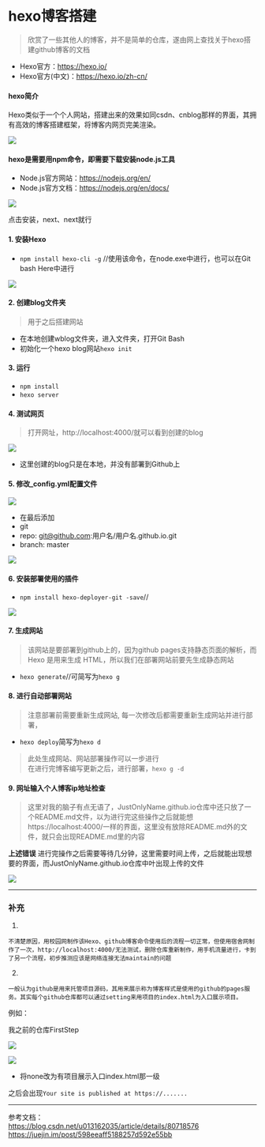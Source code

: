# hexo博客搭建

> 欣赏了一些其他人的博客，并不是简单的仓库，遂由网上查找关于hexo搭建github博客的文档

- Hexo官方：https://hexo.io/ 
- Hexo官方(中文)：https://hexo.io/zh-cn/ 

#### hexo简介

Hexo类似于一个个人网站，搭建出来的效果如同csdn、cnblog那样的界面，其拥有高效的博客搭建框架，将博客内网页完美渲染。

![](https://i.imgur.com/9p1LvwD.png)

#### hexo是需要用npm命令，即需要下载安装node.js工具

- Node.js官方网站：https://nodejs.org/en/ 
- Node.js官方文档：https://nodejs.org/en/docs/ 

![](https://i.imgur.com/UNVcYq4.png)

点击安装，next、next就行

#### 1. 安装Hexo

- `npm install hexo-cli -g` //使用该命令，在node.exe中进行，也可以在Git bash Here中进行

![](https://i.imgur.com/k02GfNZ.png)

#### 2. 创建blog文件夹
> 用于之后搭建网站

- 在本地创建wblog文件夹，进入文件夹，打开Git Bash
- 初始化一个hexo blog网站`hexo init`

#### 3. 运行

- `npm install`
- `hexo server`

#### 4. 测试网页

> 打开网址，http://localhost:4000/就可以看到创建的blog

![](https://i.imgur.com/x9RpLHe.png)

- 这里创建的blog只是在本地，并没有部署到Github上

#### 5. 修改_config.yml配置文件

![](https://i.imgur.com/kw3SxKR.png)

- 在最后添加
- git 
- repo: git@github.com:用户名/用户名.github.io.git
- branch: master

![](https://i.imgur.com/vBsWUcr.png)

#### 6. 安装部署使用的插件

- `npm install hexo-deployer-git -save`//

![](https://i.imgur.com/Vd17UWC.png)

#### 7. 生成网站
> 该网站是要部署到github上的，因为github pages支持静态页面的解析，而Hexo 是用来生成 HTML，所以我们在部署网站前要先生成静态网站

- `hexo generate`//可简写为`hexo g`

#### 8. 进行自动部署网站
> 注意部署前需要重新生成网站, 每一次修改后都需要重新生成网站并进行部署，

- `hexo deploy`简写为`hexo d`

> 此处生成网站、网站部署操作可以一步进行  
> 在进行完博客编写更新之后，进行部署，`hexo g -d`


#### 9. 网址输入个人博客ip地址检查
> 这里对我的脑子有点无语了，JustOnlyName.github.io仓库中还只放了一个README.md文件，以为进行完这些操作之后就能想https://localhost:4000/一样的界面，这里没有放除README.md外的文件，就只会出现README.md里的内容

**上述错误**
进行完操作之后需要等待几分钟，这里需要时间上传，之后就能出现想要的界面，而JustOnlyName.github.io仓库中叶出现上传的文件

![](https://i.imgur.com/NmIF0ge.png)


----------

### 补充
1.
 
	不清楚原因，用校园网制作该Hexo、github博客命令使用后的流程一切正常，但使用宿舍网制作了一次，http://localhost:4000/无法测试，删除仓库重新制作，用手机流量进行，卡到了另一个流程，初步推测应该是网络连接无法maintain的问题

2.

	一般认为github是用来托管项目源码，其用来展示称为博客样式是使用的github的pages服务。其实每个github仓库都可以通过setting来用项目的index.html为入口展示项目。

例如：

我之前的仓库FirstStep

![](https://i.imgur.com/4Kuq0Kk.png)

![](https://i.imgur.com/mNC0dJk.png)

- 将none改为有项目展示入口index.html那一级

之后会出现`Your site is published at https://.......`


----------

参考文档：  
https://blog.csdn.net/u013162035/article/details/80718576  
https://juejin.im/post/598eeaff5188257d592e55bb  
